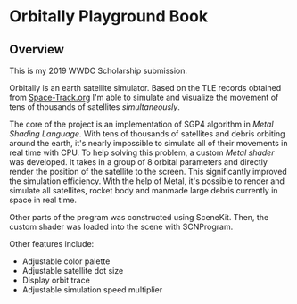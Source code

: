 #  Orbitally Playground Book #

## Overview ##

This is my 2019 WWDC Scholarship submission.

Orbitally is an earth satellite simulator. Based on the TLE records obtained from [Space-Track.org](https://www.space-track.org) I'm able to simulate and visualize the movement of tens of thousands of satellites *simultaneously*.

The core of the project is an implementation of SGP4 algorithm in *Metal Shading Language*. With tens of thousands of satellites and debris orbiting around the earth, it's nearly impossible to simulate all of their movements in real time with CPU. To help solving this problem, a custom *Metal shader* was developed. It takes in a group of 8 orbital parameters and directly render the position of the satellite to the screen. This significantly improved the simulation efficiency. With the help of Metal, it's possible to render and simulate all satellites, rocket body and manmade large debris currently in space in real time.

Other parts of the program was constructed using SceneKit. Then, the custom shader was loaded into the scene with SCNProgram.

Other features include:
- Adjustable color palette
- Adjustable satellite dot size
- Display orbit trace
- Adjustable simulation speed multiplier

